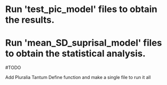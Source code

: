 # Run 'test_pic_model' files to obtain the results.

# Run 'mean_SD_suprisal_model' files to obtain the statistical analysis.

#TODO

Add Pluralia Tantum
Define function and make a single file to run it all

